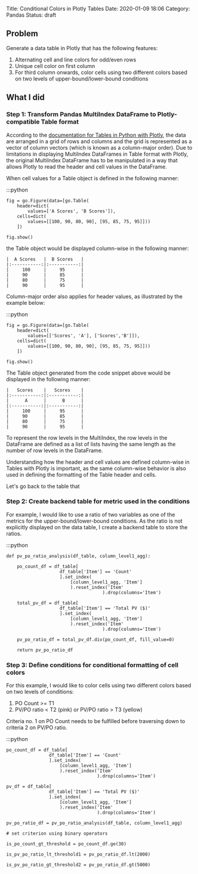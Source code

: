 Title: Conditional Colors in Plotly Tables
Date: 2020-01-09 18:06
Category: Pandas
Status: draft

## Problem

Generate a data table in Plotly that has the following features:

1. Alternating cell and line colors for odd/even rows
2. Unique cell color on first column
3. For third column onwards, color cells using two different colors based on two levels of upper-bound/lower-bound conditions

## What I did

### Step 1: Transform Pandas MultiIndex DataFrame to Plotly-compatible Table format

According to the [documentation for Tables in Python with Plotly](https://plot.ly/python/table/), the data are arranged in a grid of rows and columns and the grid is represented as a vector of column vectors (which is known as a column-major order). Due to limitations in displaying MultiIndex DataFrames in Table format with Plotly, the original MultiIndex DataFrame has to be manipulated in a way that allows Plotly to read the header and cell values in the DataFrame.

When cell values for a Table object is defined in the following manner:

:::python

    fig = go.Figure(data=[go.Table(
        header=dict(
            values=['A Scores', 'B Scores']),
        cells=dict(
            values=[[100, 90, 80, 90], [95, 85, 75, 95]]))
        ])
    
    fig.show()

the Table object would be displayed column-wise in the following manner:

    |  A Scores   |  B Scores   |
    |:-----------:|:-----------:|
    |     100     |     95      |
    |     90      |     85      |
    |     80      |     75      |
    |     90      |     95      |

Column-major order also applies for header values, as illustrated by the example below:

:::python

    fig = go.Figure(data=[go.Table(
        header=dict(
            values=[['Scores', 'A'], ['Scores','B']]),
        cells=dict(
            values=[[100, 90, 80, 90], [95, 85, 75, 95]]))
        ])
    
    fig.show()

The Table object generated from the code snippet above would be displayed in the following manner:

    |   Scores    |   Scores    |
    |:-----------:|:-----------:|
    |      A      |      B      |
    |:-----------:|:-----------:|
    |     100     |     95      |
    |     90      |     85      |
    |     80      |     75      |
    |     90      |     95      |

To represent the row levels in the MultiIndex, the row levels in the DataFrame are defined as a list of lists having the same length as the number of row levels in the DataFrame.

Understanding how the header and cell values are defined column-wise in Tables with Plotly is important, as the same column-wise behavior is also used in defining the formatting of the Table header and cells.

Let's go back to the table that 

### Step 2: Create backend table for metric used in the conditions

For example, I would like to use a ratio of two variables as one of the metrics for the upper-bound/lower-bound conditions. As the ratio is not explicitly displayed on the data table, I create a backend table to store the ratios.

:::python

    def pv_po_ratio_analysis(df_table, column_level1_agg):
    
        po_count_df = df_table[
                        df_table['Item'] == 'Count'
                        ].set_index(
                            [column_level1_agg, 'Item']
                            ).reset_index('Item'
                                        ).drop(columns='Item')
        
        total_pv_df = df_table[
                        df_table['Item'] == 'Total PV ($)'
                        ].set_index(
                            [column_level1_agg, 'Item']
                            ).reset_index('Item'
                                        ).drop(columns='Item')
                            
        pv_po_ratio_df = total_pv_df.div(po_count_df, fill_value=0)
        
        return pv_po_ratio_df

### Step 3: Define conditions for conditional formatting of cell colors

For this example, I would like to color cells using two different colors based on two levels of conditions:

1. PO Count >= T1
2. PV/PO ratio < T2 (pink) or PV/PO ratio > T3 (yellow)

Criteria no. 1 on PO Count needs to be fulfilled before traversing down to criteria 2 on PV/PO ratio.

:::python

    po_count_df = df_table[
                    df_table['Item'] == 'Count'
                    ].set_index(
                        [column_level1_agg, 'Item']
                        ).reset_index('Item'
                                      ).drop(columns='Item')

    pv_df = df_table[
                    df_table['Item'] == 'Total PV ($)'
                    ].set_index(
                        [column_level1_agg, 'Item']
                        ).reset_index('Item'
                                      ).drop(columns='Item')
    
    pv_po_ratio_df = pv_po_ratio_analysis(df_table, column_level1_agg)
    
    # set criterion using binary operators
    
    is_po_count_gt_threshold = po_count_df.ge(30)
    
    is_pv_po_ratio_lt_threshold1 = pv_po_ratio_df.lt(2000)
    
    is_pv_po_ratio_gt_threshold2 = pv_po_ratio_df.gt(5000)
